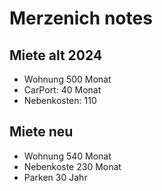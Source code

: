# Merzenich notes

## Miete alt 2024

- Wohnung 500 Monat
- CarPort: 40 Monat
- Nebenkosten: 110

## Miete neu

- Wohnung 540 Monat
- Nebenkoste 230 Monat
- Parken 30 Jahr 

